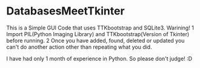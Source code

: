 # DatabasesMeetTkinter
This is a Simple GUI Code that uses TTKbootstrap and SQLite3.
Warining! 
1 Import PIL(Python Imaging Library) and TTKbootstrap(Version of Tkinter) before running.
2 Once you have added, found, deleted or updated you can't do another action other than repeating what you did.

I have had only 1 month of experience in Python. So please don't judge! :D
